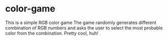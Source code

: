 # color-game
This is a simple RGB color game
The game randomly generates different combination of RGB numbers and asks the user to select the most probable color from the combination.
Pretty cool, huh!
